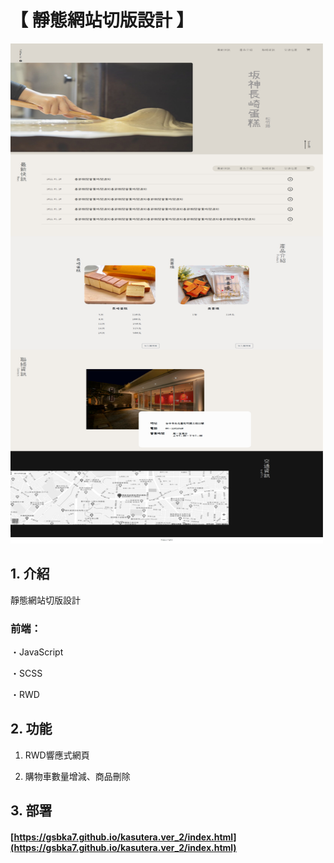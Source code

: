 # 【 靜態網站切版設計 】

<img width="500" height="800" src="https://github.com/gsbka7/kasutera.ver_2/blob/main/img-readme/kasutera.ver_2.jpg"/>

## 1. 介紹

靜態網站切版設計

### 前端：

・JavaScript

・SCSS

・RWD

## 2. 功能

1. RWD響應式網頁

2. 購物車數量增減、商品刪除

## 3. 部署

#### [https://gsbka7.github.io/kasutera.ver_2/index.html](https://gsbka7.github.io/kasutera.ver_2/index.html)
